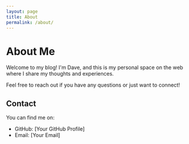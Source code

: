 ```yaml
---
layout: page
title: About
permalink: /about/
---
```


# About Me

Welcome to my blog! I'm Dave, and this is my personal space on the web where I share my thoughts and experiences.

Feel free to reach out if you have any questions or just want to connect!

## Contact

You can find me on:
- GitHub: [Your GitHub Profile]
- Email: [Your Email]